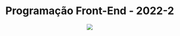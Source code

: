 <h1 align="center"> Programação Front-End - 2022-2 </h1>
<p align="center">
<img src="http://img.shields.io/static/v1?label=STATUS&message=EM%20DESENVOLVIMENTO&color=blue&style=for-the-badge"/>
</p>

